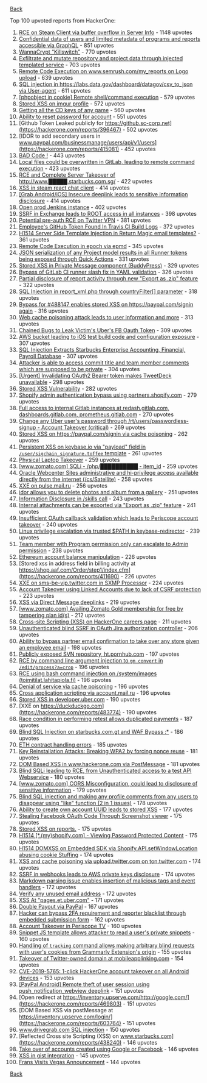 [Back](../README.md)

Top 100 upvoted reports from HackerOne:

1. [RCE on Steam Client via buffer overflow in Server Info](https://hackerone.com/reports/470520) - 1148 upvotes
2. [Confidential data of users and limited metadata of programs and reports accessible via GraphQL](https://hackerone.com/reports/489146) - 851 upvotes
3. [WannaCrypt “Killswitch”](https://hackerone.com/reports/228648) - 770 upvotes
4. [Exfiltrate and mutate repository and project data through injected templated service](https://hackerone.com/reports/446585) - 703 upvotes
5. [Remote Code Execution on www.semrush.com/my_reports on Logo upload](https://hackerone.com/reports/403417) - 639 upvotes
6. [SQL injection in https://labs.data.gov/dashboard/datagov/csv_to_json via User-agent](https://hackerone.com/reports/297478) - 611 upvotes
7. [[phpobject in cookie] Remote shell/command execution](https://hackerone.com/reports/141956) - 579 upvotes
8. [Stored XSS on imgur profile](https://hackerone.com/reports/484434) - 572 upvotes
9. [Getting all the CD keys of any game](https://hackerone.com/reports/391217) - 560 upvotes
10. [Ability to reset password for account](https://hackerone.com/reports/322985) - 551 upvotes
11. [Github Token Leaked publicly for https://github.sc-corp.net](https://hackerone.com/reports/396467) - 502 upvotes
12. [IDOR to add secondary users in www.paypal.com/businessmanage/users/api/v1/users](https://hackerone.com/reports/415081) - 452 upvotes
13. [BAD Code !](https://hackerone.com/reports/180074) - 443 upvotes
14. [Local files could be overwritten in GitLab, leading to remote command execution](https://hackerone.com/reports/587854) - 423 upvotes
15. [RCE and Complete Server Takeover of http://www.█████.starbucks.com.sg/](https://hackerone.com/reports/502758) - 422 upvotes
16. [XSS in steam react chat client](https://hackerone.com/reports/409850) - 414 upvotes
17. [[Grab Android/iOS] Insecure deeplink leads to sensitive information disclosure](https://hackerone.com/reports/401793) - 414 upvotes
18. [Open prod Jenkins instance](https://hackerone.com/reports/231460) - 402 upvotes
19. [SSRF in Exchange leads to ROOT access in all instances](https://hackerone.com/reports/341876) - 398 upvotes
20. [Potential pre-auth RCE on Twitter VPN](https://hackerone.com/reports/591295) - 381 upvotes
21. [Employee's GitHub Token Found In Travis CI Build Logs](https://hackerone.com/reports/496937) - 372 upvotes
22. [H1514 Server Side Template Injection in Return Magic email templates?](https://hackerone.com/reports/423541) - 361 upvotes
23. [Remote Code Execution in epoch via epmd](https://hackerone.com/reports/450365) - 345 upvotes
24. [JSON serialization of any Project model results in all Runner tokens being exposed through Quick Actions](https://hackerone.com/reports/509924) - 331 upvotes
25. [Stored XSS in Private Message component (BuddyPress)](https://hackerone.com/reports/487081) - 329 upvotes
26. [Bypass of GitLab CI runner slash fix in YAML validation](https://hackerone.com/reports/409395) - 326 upvotes
27. [Partial disclosure of report activity through new "Export as .zip" feature](https://hackerone.com/reports/182358) - 322 upvotes
28. [SQL Injection in report_xml.php through countryFilter[] parameter](https://hackerone.com/reports/383127) - 318 upvotes
29. [Bypass for #488147 enables stored XSS on https://paypal.com/signin again](https://hackerone.com/reports/510152) - 316 upvotes
30. [Web cache poisoning attack leads to user information and more](https://hackerone.com/reports/492841) - 313 upvotes
31. [Chained Bugs to Leak Victim's Uber's FB Oauth Token](https://hackerone.com/reports/202781) - 309 upvotes
32. [AWS bucket leading to iOS test build code and configuration exposure](https://hackerone.com/reports/404822) - 307 upvotes
33. [SQL Injection Extracts Starbucks Enterprise Accounting, Financial, Payroll Database](https://hackerone.com/reports/531051) - 307 upvotes
34. [Attacker is able to access commit title and team member comments which are supposed to be private](https://hackerone.com/reports/502593) - 304 upvotes
35. [[Urgent] Invalidating OAuth2 Bearer token makes TweetDeck unavailable](https://hackerone.com/reports/210779) - 298 upvotes
36. [Stored XSS Vulnerability](https://hackerone.com/reports/643908) - 282 upvotes
37. [Shopify admin authentication bypass using partners.shopify.com](https://hackerone.com/reports/270981) - 279 upvotes
38. [Full access to internal Gitlab instances at redash.gitlab.com, dashboards.gitlab.com, prometheus.gitlab.com](https://hackerone.com/reports/498964) - 270 upvotes
39. [Change any Uber user's password through /rt/users/passwordless-signup - Account Takeover (critical)](https://hackerone.com/reports/143717) - 269 upvotes
40. [Stored XSS on https://paypal.com/signin via cache poisoning](https://hackerone.com/reports/488147) - 262 upvotes
41. [Persistent XSS on keybase.io via "payload" field in `/user/sigchain_signature.toffee` template](https://hackerone.com/reports/245296) - 261 upvotes
42. [Physical Laptop Takeover](https://hackerone.com/reports/393615) - 259 upvotes
43. [[www.zomato.com] SQLi - /php/██████████ - item_id](https://hackerone.com/reports/403616) - 259 upvotes
44. [Oracle Webcenter Sites administrative and hi-privilege access available directly from the internet (/cs/Satellite)](https://hackerone.com/reports/170532) - 258 upvotes
45. [XXE on pulse.mail.ru](https://hackerone.com/reports/505947) - 256 upvotes
46. [idor allows you to delete photos and album from a gallery](https://hackerone.com/reports/380410) - 251 upvotes
47. [Information Disclosure in /skills call](https://hackerone.com/reports/188719) - 243 upvotes
48. [Internal attachments can be exported via "Export as .zip" feature](https://hackerone.com/reports/186230) - 241 upvotes
49. [Insufficient OAuth callback validation which leads to Periscope account takeover](https://hackerone.com/reports/110293) - 240 upvotes
50. [Linux privilege escalation via trusted $PATH in keybase-redirector](https://hackerone.com/reports/426944) - 239 upvotes
51. [Team member with Program permission only can escalate to Admin permission](https://hackerone.com/reports/605720) - 238 upvotes
52. [Ethereum account balance manipulation](https://hackerone.com/reports/300748) - 226 upvotes
53. [Stored xss in address field in billing activity at https://shop.aaf.com/Order/step1/index.cfm](https://hackerone.com/reports/411690) - 226 upvotes
54. [XXE on sms-be-vip.twitter.com in SXMP Processor](https://hackerone.com/reports/248668) - 224 upvotes
55. [Account Takeover using Linked Accounts due to lack of CSRF protection](https://hackerone.com/reports/463330) - 223 upvotes
56. [XSS via Direct Message deeplinks](https://hackerone.com/reports/341908) - 219 upvotes
57. [[www.zomato.com] Availing Zomato Gold membership for free by tampering plan id(s)](https://hackerone.com/reports/511044) - 212 upvotes
58. [Cross-site Scripting (XSS) on HackerOne careers page](https://hackerone.com/reports/474656) - 211 upvotes
59. [Unauthenticated blind SSRF in OAuth Jira authorization controller](https://hackerone.com/reports/398799) - 206 upvotes
60. [Ability to bypass partner email confirmation to take over any store given an employee email](https://hackerone.com/reports/300305) - 198 upvotes
61. [Publicly exposed SVN repository, ht.pornhub.com](https://hackerone.com/reports/72243) - 197 upvotes
62. [RCE by command line argument injection to `gm convert` in `/edit/process?a=crop`](https://hackerone.com/reports/212696) - 196 upvotes
63. [RCE using bash command injection on /system/images (toimitilat.lahitapiola.fi)](https://hackerone.com/reports/303061) - 196 upvotes
64. [Denial of service via cache poisoning](https://hackerone.com/reports/409370) - 196 upvotes
65. [Cross application scripting via account.mail.ru](https://hackerone.com/reports/470380) - 196 upvotes
66. [Stored XSS in developer.uber.com](https://hackerone.com/reports/131450) - 190 upvotes
67. [XXE on https://duckduckgo.com](https://hackerone.com/reports/483774) - 190 upvotes
68. [Race condition in performing retest allows duplicated payments](https://hackerone.com/reports/429026) - 187 upvotes
69. [Blind SQL Injection on starbucks.com.gt and WAF Bypass :*](https://hackerone.com/reports/549355) - 186 upvotes
70. [ETH contract handling errors](https://hackerone.com/reports/328526) - 185 upvotes
71. [Key Reinstallation Attacks: Breaking WPA2 by forcing nonce reuse](https://hackerone.com/reports/286740) - 181 upvotes
72. [DOM Based XSS in www.hackerone.com via PostMessage](https://hackerone.com/reports/398054) - 181 upvotes
73. [Blind SQLi leading to RCE, from Unauthenticated access to a test API Webservice](https://hackerone.com/reports/592400) - 180 upvotes
74. [[www.zomato.com] CORS Misconfiguration, could lead to disclosure of sensitive information](https://hackerone.com/reports/426165) - 179 upvotes
75. [Blind SQL injection and making any profile comments from any users to disappear using "like" function (2 in 1 issues)](https://hackerone.com/reports/363815) - 178 upvotes
76. [Ability to create own account UUID leads to stored XSS](https://hackerone.com/reports/249131) - 177 upvotes
77. [Stealing Facebook OAuth Code Through Screenshot viewer](https://hackerone.com/reports/488269) - 175 upvotes
78. [Stored XSS on reports.](https://hackerone.com/reports/485748) - 175 upvotes
79. [H1514 [*.(my)shopify.com] - Viewing Password Protected Content](https://hackerone.com/reports/421859) - 175 upvotes
80. [H1514 DOMXSS on Embedded SDK via Shopify.API.setWindowLocation abusing cookie Stuffing](https://hackerone.com/reports/422043) - 174 upvotes
81. [XSS and cache poisoning via upload.twitter.com on ton.twitter.com](https://hackerone.com/reports/84601) - 174 upvotes
82. [SSRF in webhooks leads to AWS private keys disclosure](https://hackerone.com/reports/508459) - 174 upvotes
83. [Markdown parsing issue enables insertion of malicious tags and event handlers](https://hackerone.com/reports/299728) - 172 upvotes
84. [Verify any unused email address](https://hackerone.com/reports/574962) - 172 upvotes
85. [XSS At "pages.et.uber.com"](https://hackerone.com/reports/156098) - 171 upvotes
86. [Double Payout via PayPal](https://hackerone.com/reports/307239) - 167 upvotes
87. [Hacker can bypass 2FA requirement and reporter blacklist through embedded submission form](https://hackerone.com/reports/418767) - 162 upvotes
88. [Account Takeover in Periscope TV](https://hackerone.com/reports/317476) - 160 upvotes
89. [Snippet JS template allows attacker to read a user's private snippets](https://hackerone.com/reports/348443) - 160 upvotes
90. [Handling of `tracking` command allows making arbitrary blind requests with user's cookies from Grammarly Extension's origin](https://hackerone.com/reports/389108) - 155 upvotes
91. [Takeover of Twitter-owned domain at mobileapplinking.com](https://hackerone.com/reports/321699) - 154 upvotes
92. [CVE-2019-5765: 1-click HackerOne account takeover on all Android devices](https://hackerone.com/reports/563870) - 153 upvotes
93. [[PayPal Android] Remote theft of user session using push_notification_webview deeplink](https://hackerone.com/reports/424443) - 151 upvotes
94. [Open redirect at https://inventory.upserve.com/http://google.com/](https://hackerone.com/reports/469803) - 151 upvotes
95. [DOM Based XSS via postMessage at https://inventory.upserve.com/login/](https://hackerone.com/reports/603764) - 151 upvotes
96. [www.drivegrab.com SQL injection](https://hackerone.com/reports/273946) - 150 upvotes
97. [Reflected Cross site Scripting (XSS) on www.starbucks.com](https://hackerone.com/reports/438240) - 146 upvotes
98. [Take over of accounts created using Google or Facebook](https://hackerone.com/reports/442901) - 146 upvotes
99. [XSS in gist integration](https://hackerone.com/reports/11073) - 145 upvotes
100. [Frans Visits Vegas Announcement](https://hackerone.com/reports/251747) - 144 upvotes


[Back](../README.md)